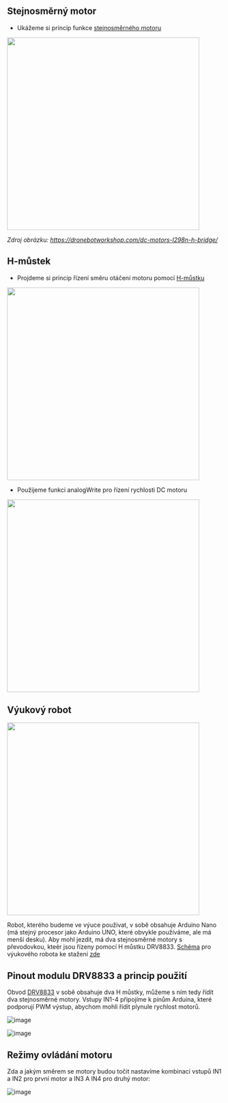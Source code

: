 ## Stejnosměrný motor
- Ukážeme si princip funkce [stejnosměrného motoru](https://youtu.be/LAtPHANEfQo?feature=shared)

<img src="https://github.com/user-attachments/assets/3ea712a0-9cc0-4406-ba1f-e87f0a42a647" width="450"/>

*Zdroj obrázku: https://dronebotworkshop.com/dc-motors-l298n-h-bridge/*

## H-můstek
- Projdeme si princip řízení směru otáčení motoru pomocí [H-můstku](https://www.circuitbread.com/ee-faq/how-does-an-h-bridge-work)

<img src="https://cdn.sparkfun.com/assets/learn_tutorials/1/9/3/h-bridge-circuit-600w.gif" width="450"/>

- Použijeme funkci analogWrite pro řízení rychlosti DC motoru

<img src="https://github.com/user-attachments/assets/4adedba1-d284-4885-8916-f354b1a89779" width="450"/>


## Výukový robot
<img src="https://github.com/user-attachments/assets/121c0a41-5f67-464c-952a-cd94e64ed80b" width="450"/>

Robot, kterého budeme ve výuce použivat, v sobě obsahuje Arduino Nano (má stejný procesor jako Arduino UNO, které obvykle používáme, ale má menší desku). Aby mohl jezdit, má dva stejnosměrné motory s převodovkou, kteér jsou řízeny pomocí H můstku DRV8833. [Schéma](https://github.com/TomasChovanec/Arduino_robotek/blob/master/FrenGP_robot/Robot_schematics.pdf) pro výukového robota ke stažení [zde](https://github.com/TomasChovanec/Arduino_robotek/raw/master/FrenGP_robot/Robot_schematics.pdf)

## Pinout modulu DRV8833 a princip použití
Obvod [DRV8833](https://lastminuteengineers.com/drv8833-arduino-tutorial/) v sobě obsahuje dva H můstky, můžeme s ním tedy řídít dva stejnosměrné motory. Vstupy IN1-4 připojíme k pinům Arduina, které podporují PWM výstup, abychom mohli řídit plynule rychlost motorů.

![image](https://github.com/user-attachments/assets/da091db0-988e-4b6a-8ebb-67f0800a81e2)

![image](https://github.com/user-attachments/assets/f02e396e-7b49-419c-a0f7-dc624c312414)


## Režimy ovládání motoru
Zda a jakým směrem se motory budou točit nastavíme kombinací vstupů IN1 a IN2 pro první motor a IN3 A IN4 pro druhý motor:

![image](https://github.com/user-attachments/assets/09f7810d-7b68-41ac-b7b3-3359092e08af)

